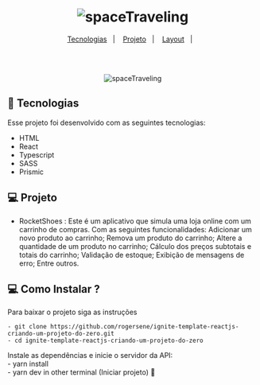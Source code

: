 <h1 align="center">
 <img alt="spaceTraveling" src="https://github.com/rogersene/ignite-template-reactjs-criando-um-projeto-do-zero/tree/master/public/Logo.png" >
</h1>

<p align="center">
  <a href="#-tecnologias">Tecnologias</a>&nbsp;&nbsp;&nbsp;|&nbsp;&nbsp;&nbsp;
  <a href="#-projeto">Projeto</a>&nbsp;&nbsp;&nbsp;|&nbsp;&nbsp;&nbsp;
  <a href="#-layout">Layout</a>&nbsp;&nbsp;&nbsp;|&nbsp;&nbsp;&nbsp;
</p>

<br>

<br>

<p align="center">
 <img alt="spaceTraveling" src="https://github.com/rogersene/ignite-template-reactjs-criando-um-projeto-do-zero/tree/master/public/Logo.png">
</p>



## 🚀 Tecnologias

Esse projeto foi desenvolvido com as seguintes tecnologias:

- HTML
- React
- Typescript
- SASS
- Prismic

## 💻 Projeto

- RocketShoes  : Este é um aplicativo que simula uma loja online com um carrinho de compras. Com as seguintes funcionalidades: Adicionar um novo produto ao carrinho; Remova um produto do carrinho; Altere a quantidade de um produto no carrinho; Cálculo dos preços subtotais e totais do carrinho; Validação de estoque; Exibição de mensagens de erro; Entre outros.

## 💻 Como Instalar ?

  Para baixar o projeto siga as instruções
  
    - git clone https://github.com/rogersene/ignite-template-reactjs-criando-um-projeto-do-zero.git
    - cd ignite-template-reactjs-criando-um-projeto-do-zero
  
  Instale as dependências e inicie o servidor da API: <br>
    - yarn install <br>
    - yarn dev in other terminal (Iniciar projeto) 🥳
